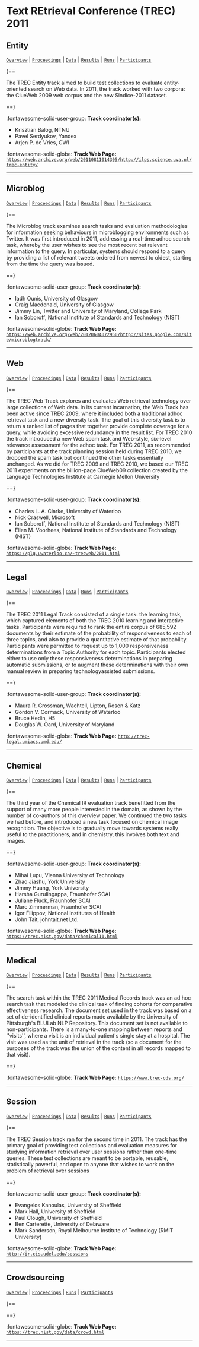 # Text REtrieval Conference (TREC) 2011 

## Entity

[`Overview`](./entity/overview.md) | [`Proceedings`](./entity/proceedings.md) | [`Data`](./entity/data.md) | [`Results`](./entity/results.md) | [`Runs`](./entity/runs.md) | [`Participants`](./entity/participants.md)

{==

The TREC Entity track aimed to build test collections to evaluate entity-oriented search on Web data. In 2011, the track worked with two corpora: the ClueWeb 2009 web corpus and the new Sindice-2011 dataset.

==}

:fontawesome-solid-user-group: **Track coordinator(s):**

- Krisztian Balog, NTNU 
- Pavel Serdyukov, Yandex 
- Arjen P. de Vries, CWI 


:fontawesome-solid-globe: **Track Web Page:** [`https://web.archive.org/web/20110811014305/http://ilps.science.uva.nl/trec-entity/`](https://web.archive.org/web/20110811014305/http://ilps.science.uva.nl/trec-entity/) 

---

## Microblog

[`Overview`](./microblog/overview.md) | [`Proceedings`](./microblog/proceedings.md) | [`Data`](./microblog/data.md) | [`Results`](./microblog/results.md) | [`Runs`](./microblog/runs.md) | [`Participants`](./microblog/participants.md)

{==

The Microblog track examines search tasks and evaluation methodologies for information seeking behaviours in microblogging environments such as Twitter. It was first introduced in 2011, addressing a real-time adhoc search task, whereby the user wishes to see the most recent but relevant information to the query. In particular, systems should respond to a query by providing a list of relevant tweets ordered from newest to oldest, starting from the time the query was issued.

==}

:fontawesome-solid-user-group: **Track coordinator(s):**

- Iadh Ounis, University of Glasgow 
- Craig Macdonald, University of Glasgow 
- Jimmy Lin, Twitter and University of Maryland, College Park 
- Ian Soboroff, National Institute of Standards and Technology (NIST) 


:fontawesome-solid-globe: **Track Web Page:** [`https://web.archive.org/web/20120604072950/http://sites.google.com/site/microblogtrack/`](https://web.archive.org/web/20120604072950/http://sites.google.com/site/microblogtrack/) 

---

## Web

[`Overview`](./web/overview.md) | [`Proceedings`](./web/proceedings.md) | [`Data`](./web/data.md) | [`Results`](./web/results.md) | [`Runs`](./web/runs.md) | [`Participants`](./web/participants.md)

{==

The TREC Web Track explores and evaluates Web retrieval technology over large collections of Web data. In its current incarnation, the Web Track has been active since TREC 2009, where it included both a traditional adhoc retrieval task and a new diversity task. The goal of this diversity task is to return a ranked list of pages that together provide complete coverage for a query, while avoiding excessive redundancy in the result list. For TREC 2010 the track introduced a new Web spam task and Web-style, six-level relevance assessment for the adhoc task. For TREC 2011, as recommended by participants at the track planning session held during TREC 2010, we dropped the spam task but continued the other tasks essentially unchanged. As we did for TREC 2009 and TREC 2010, we based our TREC 2011 experiments on the billion-page ClueWeb09 collection created by the Language Technologies Institute at Carnegie Mellon University

==}

:fontawesome-solid-user-group: **Track coordinator(s):**

- Charles L. A. Clarke, University of Waterloo 
- Nick Craswell, Microsoft 
- Ian Soboroff, National Institute of Standards and Technology (NIST) 
- Ellen M. Voorhees, National Institute of Standards and Technology (NIST) 


:fontawesome-solid-globe: **Track Web Page:** [`https://plg.uwaterloo.ca/~trecweb/2011.html`](https://plg.uwaterloo.ca/~trecweb/2011.html) 

---

## Legal

[`Overview`](./legal/overview.md) | [`Proceedings`](./legal/proceedings.md) | [`Data`](./legal/data.md) | [`Runs`](./legal/runs.md) | [`Participants`](./legal/participants.md)

{==

The TREC 2011 Legal Track consisted of a single task: the learning task, which captured elements of both the TREC 2010 learning and interactive tasks. Participants were required to rank the entire corpus of 685,592 documents by their estimate of the probability of responsiveness to each of three topics, and also to provide a quantitative estimate of that probability. Participants were permitted to request up to 1,000 responsiveness determinations from a Topic Authority for each topic. Participants elected either to use only these responsiveness determinations in preparing automatic submissions, or to augment these determinations with their own manual review in preparing technologyassisted submissions.

==}

:fontawesome-solid-user-group: **Track coordinator(s):**

- Maura R. Grossman, Wachtell, Lipton, Rosen & Katz 
- Gordon V. Cormack, University of Waterloo 
- Bruce Hedin, H5 
- Douglas W. Oard, University of Maryland 


:fontawesome-solid-globe: **Track Web Page:** [`http://trec-legal.umiacs.umd.edu/`](http://trec-legal.umiacs.umd.edu/) 

---

## Chemical

[`Overview`](./chemical/overview.md) | [`Proceedings`](./chemical/proceedings.md) | [`Data`](./chemical/data.md) | [`Results`](./chemical/results.md) | [`Runs`](./chemical/runs.md) | [`Participants`](./chemical/participants.md)

{==

The third year of the Chemical IR evaluation track benefitted from the support of many more people interested in the domain, as shown by the number of co-authors of this overview paper. We continued the two tasks we had before, and introduced a new task focused on chemical image recognition. The objective is to gradually move towards systems really useful to the practitioners, and in chemistry, this involves both text and images.

==}

:fontawesome-solid-user-group: **Track coordinator(s):**

- Mihai Lupu, Vienna University of Technology 
- Zhao Jiashu, York University 
- Jimmy Huang, York University 
- Harsha Gurulingappa, Fraunhofer SCAI 
- Juliane Fluck, Fraunhofer SCAI 
- Marc Zimmerman, Fraunhofer SCAI 
- Igor Filippov, National Institutes of Health 
- John Tait, johntait.net Ltd. 


:fontawesome-solid-globe: **Track Web Page:** [`https://trec.nist.gov/data/chemical11.html`](https://trec.nist.gov/data/chemical11.html) 

---

## Medical

[`Overview`](./medical/overview.md) | [`Proceedings`](./medical/proceedings.md) | [`Data`](./medical/data.md) | [`Results`](./medical/results.md) | [`Runs`](./medical/runs.md) | [`Participants`](./medical/participants.md)

{==

The search task within the TREC 2011 Medical Records track was an ad hoc search task that modeled the clinical task of finding cohorts for comparative effectiveness research. The document set used in the track was based on a set of de-identified clinical reports made available by the University of Pittsburgh's BLULab NLP Repository.  This document set is not available to non-participants. There is a many-to-one mapping between reports and ''visits'', where a visit is an individual patient's single stay at a hospital. The visit was used as the unit of retrieval in the track (so a document for the purposes of the track was the union of the content in all records mapped to that visit).

==}

:fontawesome-solid-globe: **Track Web Page:** [`https://www.trec-cds.org/`](https://www.trec-cds.org/) 

---

## Session

[`Overview`](./session/overview.md) | [`Proceedings`](./session/proceedings.md) | [`Data`](./session/data.md) | [`Results`](./session/results.md) | [`Runs`](./session/runs.md) | [`Participants`](./session/participants.md)

{==

The TREC Session track ran for the second time in 2011. The track has the primary goal of providing test collections and evaluation measures for studying information retrieval over user sessions rather than one-time queries. These test collections are meant to be portable, reusable, statistically powerful, and open to anyone that wishes to work on the problem of retrieval over sessions

==}

:fontawesome-solid-user-group: **Track coordinator(s):**

- Evangelos Kanoulas, University of Sheffield 
- Mark Hall, University of Sheffield 
- Paul Clough, University of Sheffield 
- Ben Carterette, University of Delaware 
- Mark Sanderson, Royal Melbourne Institute of Technology (RMIT University) 


:fontawesome-solid-globe: **Track Web Page:** [`http://ir.cis.udel.edu/sessions`](http://ir.cis.udel.edu/sessions) 

---

## Crowdsourcing

[`Overview`](./crowd/overview.md) | [`Proceedings`](./crowd/proceedings.md) | [`Runs`](./crowd/runs.md) | [`Participants`](./crowd/participants.md)

{==



==}

:fontawesome-solid-globe: **Track Web Page:** [`https://trec.nist.gov/data/crowd.html`](https://trec.nist.gov/data/crowd.html) 

---

